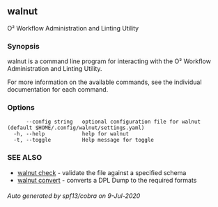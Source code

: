 ## walnut

O² Workflow Administration and Linting Utility

### Synopsis

walnut is a command line program for interacting with the O² Workflow Administration and Linting Utility.

For more information on the available commands, see the individual documentation for each command.

### Options

```
      --config string   optional configuration file for walnut (default $HOME/.config/walnut/settings.yaml)
  -h, --help            help for walnut
  -t, --toggle          Help message for toggle
```

### SEE ALSO

* [walnut check](walnut_check.md)	 - validate the file against a specified schema
* [walnut convert](walnut_convert.md)	 - converts a DPL Dump to the required formats

###### Auto generated by spf13/cobra on 9-Jul-2020
